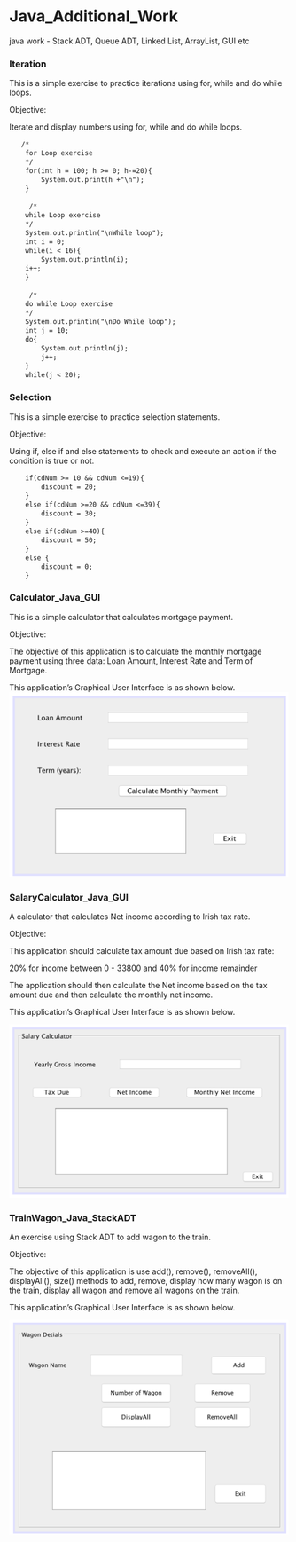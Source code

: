 # Java_Additional_Work
java work - Stack ADT, Queue ADT, Linked List, ArrayList, GUI etc

<h3>Iteration</h3>

This is a simple exercise to practice iterations using for, while and do while loops.

Objective:

Iterate and display numbers using for, while and do while loops.
    
       /* 
        for Loop exercise
        */
        for(int h = 100; h >= 0; h-=20){
            System.out.print(h +"\n");
        }
        
         /* 
        while Loop exercise
        */
        System.out.println("\nWhile loop");
        int i = 0;
        while(i < 16){
            System.out.println(i);
        i++;
        }
        
         /* 
        do while Loop exercise
        */
        System.out.println("\nDo While loop");
        int j = 10;
        do{
            System.out.println(j);
            j++;
        } 
        while(j < 20);
        
<h3> Selection </h3>

This is a simple exercise to practice selection statements. 

Objective:

Using if, else if and else statements to check and execute an action if the condition is true or not. 

        if(cdNum >= 10 && cdNum <=19){
            discount = 20;
        }
        else if(cdNum >=20 && cdNum <=39){
            discount = 30;
        }
        else if(cdNum >=40){
            discount = 50;
        }
        else {
            discount = 0;
        }
        

<h3> Calculator_Java_GUI </h3>

This is a simple calculator that calculates mortgage payment.

Objective:

The objective of this application is to calculate the monthly mortgage payment using three data: Loan Amount, Interest Rate and Term of Mortgage.


This application’s Graphical User Interface is as shown below.
![alt Mortgage Calculator](https://github.com/TolaTess/Java_Additional_Work/blob/master/MortgageCalculator/image.png)


<h3> SalaryCalculator_Java_GUI </h3>

A calculator that calculates Net income according to Irish tax rate. 

Objective:

This application should calculate tax amount due based on Irish tax rate:

20% for income between 0 - 33800 and 40% for income remainder 

The application should then calculate the Net income based on the tax amount due and then calculate the monthly net income. 

This application’s Graphical User Interface is as shown below.

![alt Salary Calculastor](https://github.com/TolaTess/Java_Additional_Work/blob/master/SalaryCalculator/image.png)

<h3>TrainWagon_Java_StackADT</h3>

An exercise using Stack ADT to add wagon to the train.

Objective:

The objective of this application is use add(), remove(), removeAll(), displayAll(), size() methods to add, remove, display how many wagon is on the train, display all wagon and remove all wagons on the train.

This application’s Graphical User Interface is as shown below.

![alt Stack Train](https://github.com/TolaTess/Java_Additional_Work/blob/master/TrainWagon/image.png)


